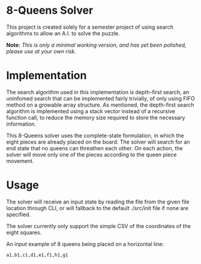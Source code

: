 # 8-Queens Solver
This project is created solely for a semester project of using search algorithms to allow an A.I. to solve the puzzle.

**Note:** _This is only a minimal working version, and has yet been polished, please use at your own risk._

# Implementation
The search algorithm used in this implementation is depth-first search, an uninfomed search that can be implemented fairly trivially, of only using FIFO method on a growable array structure. As mentioned, the depth-first search algorithm is implemented using a stack vector instead of a recursive function call, to reduce the memory size required to store the necessary information.

This 8-Queens solver uses the complete-state formulation, in which the eight pieces are already placed on the board. The solver will search for an end state that no queens can threathen each other. On each action, the solver will move only one of the pieces according to the queen piece movement.

# Usage
The solver will receive an input state by reading the file from the given file location through CLI, or will fallback to the default ./src/init file if none are specified.

The solver currently only support the simple CSV of the coordinates of the eight squares.

An input example of 8 queens being placed on a horizontal line:
```
a1,b1,c1,d1,e1,f1,h1,g1
```